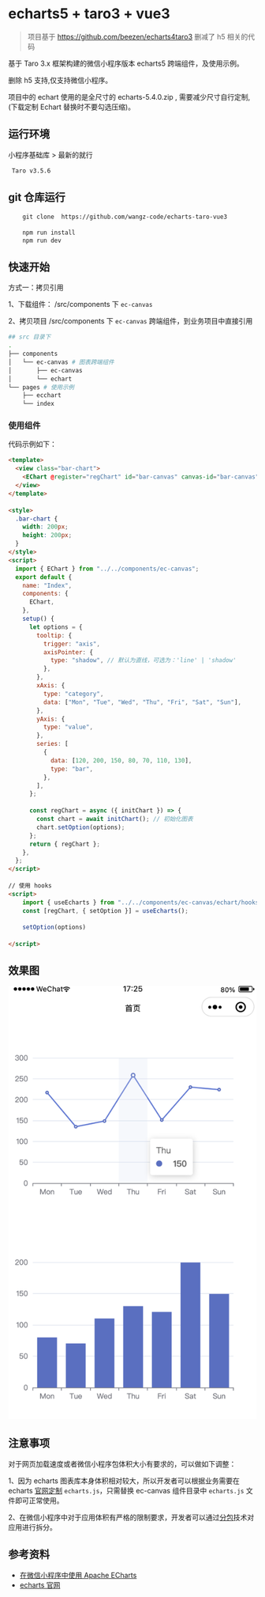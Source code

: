<!--
 * @Author: wangqz
 * @Date: 2022-09-29
 * @LastEditTime: 2022-10-08
 * @Description: content
-->

# echarts5 + taro3 + vue3

> 项目基于 https://github.com/beezen/echarts4taro3 删减了 h5 相关的代码

基于 Taro 3.x 框架构建的微信小程序版本 echarts5 跨端组件，及使用示例。

删除 h5 支持,仅支持微信小程序。

项目中的 echart 使用的是全尺寸的 echarts-5.4.0.zip , 需要减少尺寸自行定制, (下载定制 Echart 替换时不要勾选压缩)。

## 运行环境

小程序基础库 > 最新的就行

```bash
 Taro v3.5.6
```

## git 仓库运行

```
	git clone  https://github.com/wangz-code/echarts-taro-vue3

	npm run install
	npm run dev
```

## 快速开始

方式一：拷贝引用

1、下载组件： /src/components 下 `ec-canvas`

2、拷贝项目 /src/components 下 `ec-canvas` 跨端组件，到业务项目中直接引用

```bash
## src 目录下
.
├── components
│   └── ec-canvas # 图表跨端组件
│       ├── ec-canvas
│       └── echart
└── pages # 使用示例
    ├── ecchart
    └── index
```

### 使用组件

代码示例如下：

```html
<template>
  <view class="bar-chart">
    <EChart @register="regChart" id="bar-canvas" canvas-id="bar-canvas" />
  </view>
</template>

<style>
  .bar-chart {
    width: 200px;
    height: 200px;
  }
</style>
<script>
  import { EChart } from "../../components/ec-canvas";
  export default {
    name: "Index",
    components: {
      EChart,
    },
    setup() {
      let options = {
        tooltip: {
          trigger: "axis",
          axisPointer: {
            type: "shadow", // 默认为直线，可选为：'line' | 'shadow'
          },
        },
        xAxis: {
          type: "category",
          data: ["Mon", "Tue", "Wed", "Thu", "Fri", "Sat", "Sun"],
        },
        yAxis: {
          type: "value",
        },
        series: [
          {
            data: [120, 200, 150, 80, 70, 110, 130],
            type: "bar",
          },
        ],
      };

      const regChart = async ({ initChart }) => {
        const chart = await initChart(); // 初始化图表
        chart.setOption(options);
      };
      return { regChart };
    },
  };
</script>

// 使用 hooks
<script>
	import { useEcharts } from "../../components/ec-canvas/echart/hooks";
	const [regChart, { setOption }] = useEcharts();

	setOption(options)

</script>
```

## 效果图

![](https://raw.githubusercontent.com/WangSunio/img/main/images/WX20220929-172627%402x.png)

## 注意事项

对于网页加载速度或者微信小程序包体积大小有要求的，可以做如下调整：

1、因为 echarts 图表库本身体积相对较大，所以开发者可以根据业务需要在 echarts [官网定制](https://echarts.apache.org/zh/builder.html) `echarts.js`，只需替换 ec-canvas 组件目录中 `echarts.js` 文件即可正常使用。

2、在微信小程序中对于应用体积有严格的限制要求，开发者可以通过[分包](https://developers.weixin.qq.com/miniprogram/dev/framework/subpackages/basic.html)技术对应用进行拆分。

## 参考资料

- [在微信小程序中使用 Apache ECharts](https://github.com/ecomfe/echarts-for-weixin)
- [echarts 官网](https://echarts.apache.org/zh/index.html)
